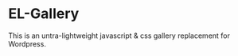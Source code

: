 EL-Gallery
==========

This is an untra-lightweight javascript &amp; css gallery replacement for Wordpress.
